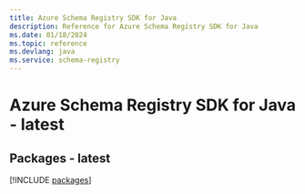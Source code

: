 ```yaml
---
title: Azure Schema Registry SDK for Java
description: Reference for Azure Schema Registry SDK for Java
ms.date: 01/18/2024
ms.topic: reference
ms.devlang: java
ms.service: schema-registry
---
```

# Azure Schema Registry SDK for Java - latest
## Packages - latest
[!INCLUDE [packages](schema-registry-index.md)]